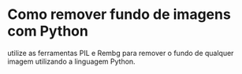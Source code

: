 # Como remover fundo de imagens com Python
 utilize as ferramentas PIL e Rembg para remover o fundo de qualquer imagem utilizando a linguagem Python.

